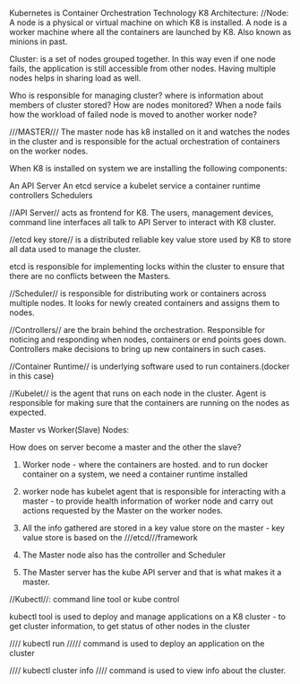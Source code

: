 Kubernetes is Container Orchestration Technology
K8 Architecture: 
//Node: A node is a physical or virtual machine on which K8 is installed.
A node is a worker machine where all the containers are launched by K8. Also known as minions in past.

Cluster: is a set of nodes grouped together. In this way even if one node fails, the application is still accessible from other nodes.
Having multiple nodes helps in sharing load as well.

Who is responsible for managing cluster? where is information about members of cluster stored? How are nodes monitored? When a node fails how the workload of failed node is moved to another worker node?

///MASTER///
The master node has k8 installed on it and watches the nodes in the cluster and is responsible for the actual orchestration of containers on the worker nodes.

When K8 is installed on system we are installing the following components:

An API Server
An etcd service
a kubelet service
a container runtime
controllers
Schedulers

//API Server// acts as frontend for K8. The users, management devices, command line interfaces all talk to API Server to interact with K8 cluster.

//etcd key store// is a distributed reliable key value store used by K8 to store all data used to manage the cluster.

etcd is responsible for implementing locks within the cluster to ensure that there are no conflicts between the Masters.

//Scheduler// is responsible for distributing work or containers across multiple nodes. It looks for newly created containers and assigns them to nodes.

//Controllers// are the brain behind the orchestration. Responsible for noticing and responding when nodes, containers or end points goes down. Controllers make decisions to bring up new containers in such cases.

//Container Runtime// is underlying software used to run containers.(docker in this case)

//Kubelet// is the agent that runs on each node in the cluster. Agent is responsible for making sure that the containers are running on the nodes as expected.

Master vs Worker(Slave) Nodes:

How does on server become a master and the other the slave?

1. Worker node - where the containers are hosted. and to run docker container on a system, we need a container runtime installed

3. worker node has kubelet agent that is responsible for interacting with a master - to provide health information of worker node and carry out actions requested by the Master on the worker nodes.

4. All the info gathered are stored in a key value store on the master - key value store is based on the ///etcd///framework

5. The Master node also has the controller and Scheduler

2. The Master server has the kube API server and that is what makes it a master.


//Kubectl//: command line tool or kube control

kubectl tool is used to deploy and manage applications on a K8 cluster - to get cluster information, to get status of other nodes in the cluster

//// kubectl run ///// command is used to deploy an application on the cluster

//// kubectl cluster info //// command is used to view info about the cluster.
